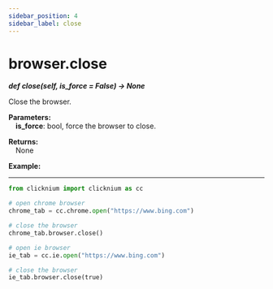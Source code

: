 ```yaml
---
sidebar_position: 4
sidebar_label: close
---
```

# browser.close

***def close(self, is_force = False) -> None***  

Close the browser.

**Parameters:**  
    &emsp;**is_force**: bool, force the browser to close.    

**Returns:**  
    &emsp;None

**Example:**
***
```python
from clicknium import clicknium as cc

# open chrome browser
chrome_tab = cc.chrome.open("https://www.bing.com")

# close the browser
chrome_tab.browser.close()

# open ie browser
ie_tab = cc.ie.open("https://www.bing.com")

# close the browser
ie_tab.browser.close(true)
```